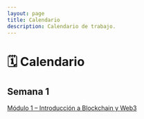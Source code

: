 ```yaml
---
layout: page
title: Calendario
description: Calendario de trabajo.
---
```


# 🗓️ Calendario

## Semana 1  
[Módulo 1 – Introducción a Blockchain y Web3](/modules/week-01)


